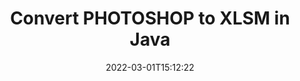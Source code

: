 ---
############################# Static ############################
layout: "auto-gen-conversion"
date: 2022-03-01T15:12:22
draft: false
otherformats: 
breadcrumb: PHOTOSHOP to XLSM in Java

############################# Head ############################
head_title: "PHOTOSHOP to XLSM Converter in Java"
head_description: "Convert PHOTOSHOP to XLSM in Java using a few lines of code. Use the GroupDocs Document Conversion API to convert over 160 file formats."

############################# Header ############################
title: "Convert PHOTOSHOP to XLSM in Java"
description: "PHOTOSHOP to XLSM conversion with a few lines of Java code"
bg_image: "https://cms.admin.containerize.com/templates/aspose/App_Themes/V3/images/bg/header1.png"
bg_overlay: false
button:
    enable: true

############################# SubMenu ############################
submenu:
    enable: true

    left:
        img_alt: "GroupDocs.Conversion for Java"
        image: "https://cms.admin.containerize.com/templates/groupdocs/images/product-logos/90x90-noborder/groupdocs-conversion-java.png"
        product: "GroupDocs.Conversion"
        platform: "Java"



############################# About ############################
about:
    enable: true
    title: "About GroupDocs.Conversion for Java API"
    content: |
        [GroupDocs.Conversion for Java](https://products.groupdocs.com/conversion/java/) can be used to convert Microsoft Word, Excel, PowerPoint, PDF, Visio and other formats. GroupDocs.Conversion is a standalone API that is suitable for back-end and internal systems where high performance is required. It does not depend on any software such as Microsoft or Open Office.
    

overview:
    enable: true
    content: |
        Convert your PHOTOSHOP files to XLSM in Java easily. You can use just a couple of Java code lines in any platform of your choice like - Windows, Linux, macOS.
        You can try PHOTOSHOP to XLSM conversion for free and evaluate conversion results quality.  Along with simple file conversion scenarios you can try more advanced options for loading source PHOTOSHOP file and for saving output XLSM result. 
        
        For example, for the source PHOTOSHOP file you may use the following load options:

        * auto-detect file format;
        * specify password for protected files (if file format supports it);
        * replace missing fonts to preserve document appearance.
        
        There are also advanced convert options for the XLSM file:

        * convert specific document page or page range;
        * add a watermark to the converted XLSM file and many more.

        Once conversion is completed you can save your XLSM file to the local file path or any third-party storage like FTP, Amazon S3, Google Drive, Dropbox etc. Please note - to convert PHOTOSHOP to XLSM there is no need for any additional software installed - like MS Office, Open Office, Adobe Acrobat Reader etc.


############################# Steps ############################
steps:
    enable: true
    title_left: "Steps to convert PHOTOSHOP to XLSM in Java"
    content_left: |
        [GroupDocs.Conversion for Java](https://products.groupdocs.com/conversion/java/) makes it easy for developers to convert a PHOTOSHOP file to XLSM with a few lines of code.
        
        * Create an instance of the Converter class and provide the file PHOTOSHOP with the full path
        * Create and set ConvertOptions for XLSM type.
        * Call the Converter.Convert method and pass the full path and format (XLSM) as a parameter

    title_right: "System Requirements"
    content_right: |
        Basic conversion with GroupDocs.Conversion for Java can be done in just a few simple steps. Our APIs are supported on all major platforms and operating systems. Before executing the code below, make sure you have the following prerequisites installed on your system.

        * Operating systems: Microsoft Windows, Linux, MacOS
        * Development environments: NetBeans, Intellij IDEA, Eclipse, etc.
        * Java runtime: J2SE 6.0 and above
        * Get the latest GroupDocs.Conversion for Java from [Maven](https://repository.groupdocs.com/webapp/#/artifacts/browse/tree/General/repo/com/groupdocs/groupdocs-conversion)
         
    code: |
        ```java    
        // Load source file PHOTOSHOP for conversion
        Converter converter = new Converter("input.photoshop");
        // Prepare conversion options for target format XLSM
        ConvertOptions convertOptions = new FileType().fromExtension("xlsm").getConvertOptions();
        // Convert to XLSM format
        converter.convert("output.xlsm", convertOptions);
        ```

demos:
    enable: true
    title: "PHOTOSHOP to XLSM Live Demo"
    content: |
       Convert PHOTOSHOP to XLSM now by visiting the [GroupDocs.Conversion App](https://products.groupdocs.app/conversion/family) website. Online demo has the following advantages
          

more_formats:
    enable: true
    title: "Other supported PHOTOSHOP conversions in Java"
    content: "You can also convert PHOTOSHOP to many other file formats. Please see the list below."
       
       
back_to_top:
    enable: true
---